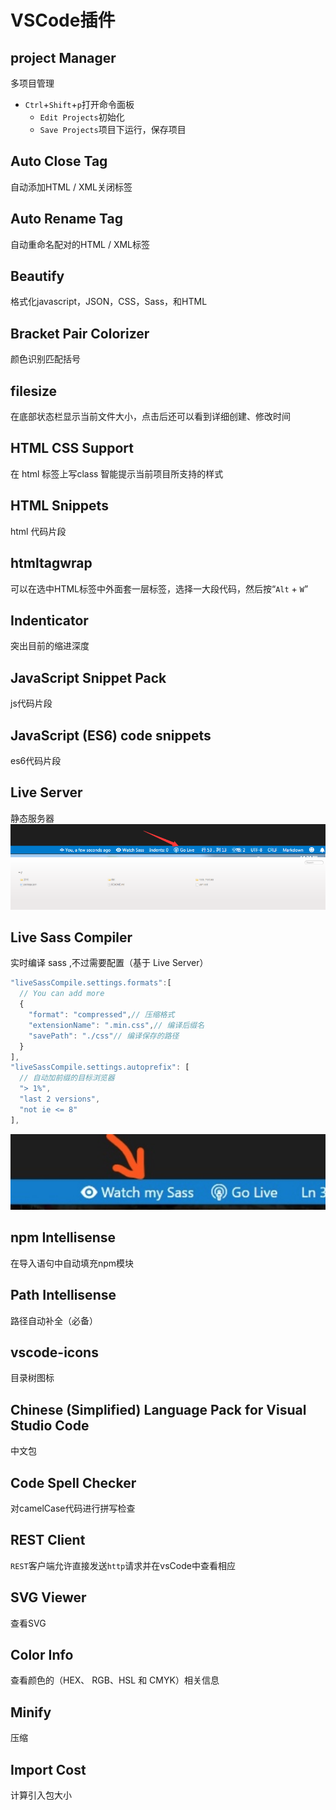 # VSCode插件

## project Manager

多项目管理

- `Ctrl`+`Shift`+`p`打开命令面板
  - `Edit Projects`初始化
  - `Save Projects`项目下运行，保存项目

## Auto Close Tag

自动添加HTML / XML关闭标签

## Auto Rename Tag

自动重命名配对的HTML / XML标签

## Beautify

格式化javascript，JSON，CSS，Sass，和HTML

## Bracket Pair Colorizer

颜色识别匹配括号

## filesize

在底部状态栏显示当前文件大小，点击后还可以看到详细创建、修改时间

## HTML CSS Support

在 html 标签上写class 智能提示当前项目所支持的样式

## HTML Snippets

html 代码片段

## htmltagwrap

可以在选中HTML标签中外面套一层标签，选择一大段代码，然后按“`Alt` + `W`”

## Indenticator

突出目前的缩进深度

## JavaScript Snippet Pack

js代码片段

## JavaScript (ES6) code snippets

es6代码片段

## Live Server

静态服务器
![使用](./img/20180806142450.png)
![使用](./img/20180806142553.png)

## Live Sass Compiler

实时编译 sass ,不过需要配置（基于 Live Server）

```js
"liveSassCompile.settings.formats":[
  // You can add more
  {
    "format": "compressed",// 压缩格式
    "extensionName": ".min.css",// 编译后缀名
    "savePath": "./css"// 编译保存的路径
  }
],
"liveSassCompile.settings.autoprefix": [
  // 自动加前缀的目标浏览器
  "> 1%",
  "last 2 versions",
  "not ie <= 8"
],
```

![使用](./img/15093281194279.jpg)

## npm Intellisense

在导入语句中自动填充npm模块

## Path Intellisense

路径自动补全（必备）

## vscode-icons

目录树图标

## Chinese (Simplified) Language Pack for Visual Studio Code

中文包

## Code Spell Checker

对camelCase代码进行拼写检查

## REST Client

`REST`客户端允许直接发送`http`请求并在vsCode中查看相应

## SVG Viewer

查看SVG

## Color Info

查看颜色的（HEX、 RGB、HSL 和 CMYK）相关信息

## Minify

压缩

## Import Cost

计算引入包大小